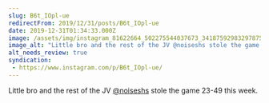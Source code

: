 ```yaml
---
slug: B6t_IOpl-ue
redirectFrom: 2019/12/31/posts/B6t_IOpl-ue
date: 2019-12-31T01:34:33.000Z
image: /assets/img/instagram_81622664_502275544037673_3418759298329787593_n_18070751500169011.jpg
image_alt: "Little bro and the rest of the JV @noiseshs stole the game 23-49 this week."
alt_needs_review: true
syndication:
 - https://www.instagram.com/p/B6t_IOpl-ue/
---
```


Little bro and the rest of the JV [@noiseshs](https://www.instagram.com/noiseshs/) stole the game 23-49 this week.

